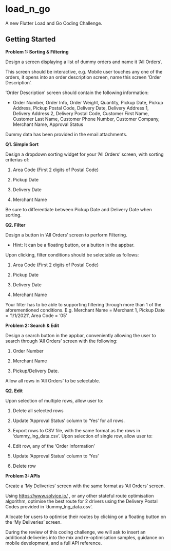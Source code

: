 # load_n_go

A new Flutter Load and Go Coding Challenge.

## Getting Started

**Problem 1: Sorting & Filtering**

Design a screen displaying a list of dummy orders and name it ‘All Orders’.

This screen should be interactive, e.g. Mobile user touches any one of the orders, it opens into an order description screen, name this screen ‘Order Description’.

‘Order Description’ screen should contain the following information:

- Order Number, Order Info, Order Weight, Quantity, Pickup Date, Pickup Address, Pickup Postal Code, Delivery Date, Delivery Address 1, Delivery Address 2, Delivery Postal Code, Customer First Name, Customer Last Name, Customer Phone Number, Customer Company, Merchant Name, Approval Status

Dummy data has been provided in the email attachments.

**Q1. Simple Sort**

Design a dropdown sorting widget for your ’All Orders’ screen, with sorting criterias of:

1. Area Code (First 2 digits of Postal Code)

2. Pickup Date

3. Delivery Date

4. Merchant Name

Be sure to differentiate between Pickup Date and Delivery Date when sorting.

**Q2. Filter**

Design a button in ‘All Orders’ screen to perform Filtering.

- Hint: It can be a floating button, or a button in the appbar.

Upon clicking, filter conditions should be selectable as follows:

1. Area Code (First 2 digits of Postal Code)

2. Pickup Date

3. Delivery Date

4. Merchant Name

Your filter has to be able to supporting filtering through more than 1 of the aforementioned conditions. E.g. Merchant Name = Merchant 1, Pickup Date = ‘1/1/2021’, Area Code = ‘05’

**Problem 2: Search & Edit**

Design a search button in the appbar, conveniently allowing the user to search through ‘All Orders’ screen with the following:

1. Order Number

2. Merchant Name

3. Pickup/Delivery Date.

Allow all rows in ‘All Orders’ to be selectable.

**Q2. Edit**

Upon selection of multiple rows, allow user to:

1. Delete all selected rows

2. Update ‘Approval Status’ column to ‘Yes’ for all rows.

3. Export rows to CSV file, with the same format as the rows in ‘dummy_lng_data.csv’. Upon selection of single row, allow user to:

1. Edit row, any of the ‘Order Information’

2. Update ‘Approval Status’ column to ‘Yes’

3. Delete row

**Problem 3: APIs**

Create a ‘My Deliveries’ screen with the same format as ‘All Orders’ screen.

Using https://www.solvice.io/ , or any other stateful route optimisation algorithm, optimise the best route for 2 drivers using the Delivery Postal Codes provided in ‘dummy_lng_data.csv’.

Allocate for users to optimise their routes by clicking on a floating button on the ‘My Deliveries’ screen.

During the review of this coding challenge, we will ask to insert an additional deliveries into the mix and re-optimisation
samples, guidance on mobile development, and a full API reference.
